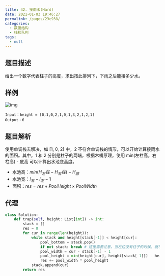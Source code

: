 ```yaml
---
title: 42. 接雨水(Hard)
date: 2021-01-03 19:46:27
permalink: /pages/23e938/
categories: 
  - 数据结构
  - 栈和队列
tags: 
  - null
---
```


## 题目描述

给出一个数字代表柱子的高度，求出按此排列下，下雨之后能接多少水。

## 样例

![img](https://assets.leetcode-cn.com/aliyun-lc-upload/uploads/2018/10/22/rainwatertrap.png)

```
Input：height = [0,1,0,2,1,0,1,3,2,1,2,1]
Output：6
```

## 题目解析

使用单调栈去解决，如 [1, 0, 2] 中，2 不符合单调栈的情形，可以开始计算接雨水的面积。其中，1 和 2 分别是柱子的两端，根据木桶原理，使用 min(左柱高，右柱高) - 底高 可以计算出水池底高度。

- 水池高：$min(H_左柱 - H_右柱) - H_底$
- 水池宽：$I_{右} - I_{左} - 1$
- 面积：$res = res + PoolHeight \times PoolWidth$

## 代理

```python
class Solution:
    def trap(self, height: List[int]) -> int:
        stack = []
        res = 0
        for cur in range(len(height)):
            while stack and height[stack[-1]] < height[cur]:
                pool_bottom = stack.pop()
                if not stack: break # 这里需要注意，当左边没有柱子的时候，就不用进行下面的计算了
                pool_width = cur - stack[-1] - 1
                pool_height = min(height[cur], height[stack[-1]]) - height[pool_bottom]
                res += pool_width * pool_height
            stack.append(cur)
        return res 
```

